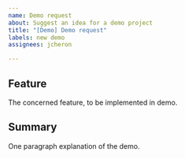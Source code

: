 ```yaml
---
name: Demo request
about: Suggest an idea for a demo project
title: "[Demo] Demo request"
labels: new demo
assignees: jcheron

---
```



## Feature
The concerned feature, to be implemented in demo.
## Summary

One paragraph explanation of the demo.

